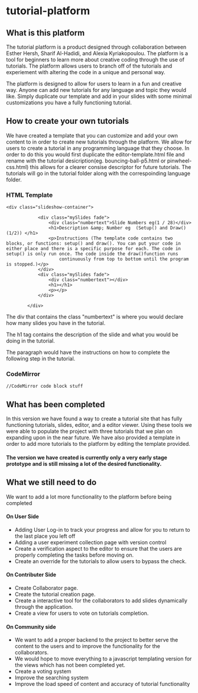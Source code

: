 # tutorial-platform

## What is this platform
The tutorial platform is a product designed through collaboration between Esther Hersh, Sharif Al-Hadidi, and Alexia Kyriakopoulou. The platform is a tool for beginners to learn more about creative coding through the use of tutorials. The platform allows users to branch off of the tutorials and experiement with altering the code in a unique and personal way.

The platform is designed to allow for users to learn in a fun and creative way. Anyone can add new tutorials for any language and topic they would like. Simply duplicate our template and add in your slides with some minimal customizations you have a fully functioning tutorial.



## How to create your own tutorials
We have created a template that you can customize and add your own content to in order to create new tutorials through the platform. We allow for users to create a tutorial in any programming language that they choose. In order to do this you would first duplicate the editor-template.html file and rename with the tutorial desicription(eg. bouncing-ball-p5.html or pinwheel-css.html) this allows for a clearer consise descriptor for future tutorials. The tutorials will go in the tutorial folder along with the correspoinding language folder.

### HTML Template

	<div class="slideshow-container">

                <div class="mySlides fade">
                    <div class="numbertext">Slide Numbers eg(1 / 28)</div>
                    <h1>Description &amp; Number eg  (Setup() and Draw() (1/2)) </h1>
                    <p>Instructions (The template code contains two blocks, or functions: setup() and draw(). You can put your code in either place and there is a specific purpose for each. The code in setup() is only run once. The code inside the draw()function runs
                        continuously from top to bottom until the program is stopped.)</p>
                </div>
                <div class="mySlides fade">
                    <div class="numbertext"></div>
                    <h1></h1>
                    <p></p>
                </div>

            </div>
            
The div that contains the class "numbertext" is where you would declare how many slides you have in the tutorial.

The h1 tag contains the description of the slide and what you would be doing in the tutorial.

The paragraph would have the instructions on how to complete the following step in the tutorial.
            
### CodeMirror
	//CodeMirror code block stuff
	

## What has been completed
In this version we have found a way to create a tutorial site that has fully functioning tutorials, slides, editor, and a editor viewer. Using these tools we were able to populate the project with three tutorials that we plan on expanding upon in the near future. We have also provided a template in order to add more tutorials to the platform by editing the template provided.


#### The version we have created is currently only a very early stage prototype and is still missing a lot of the desired functionality.




            
## What we still need to do

We want to add a lot more functionality to the platform before being completed

#### On User Side
+ Adding User Log-in to track your progress and allow for you to return to the last place you left off
+ Adding a user experiment collection page with version control
+ Create a verification aspect to the editor to ensure that the users are properly completing the tasks before moving on.
+ Create an override for the tutorials to allow users to bypass the check.

#### On Contributer Side
+ Create Collaborator page.
+ Create the tutorial creation page.
+ Create a interactive tool for the collaborators to add slides dynamically through the application.
+ Create a view for users to vote on tutorials completion.

#### On Community side
+ We want to add a proper backend to the project to better serve the content to the users and to improve the functionality for the collaborators.
+ We would hope to move everything to a javascript templating version for the views which has not been completed yet.
+ Create a voting system
+ Improve the searching system
+ Improve the load speed of content and accuracy of tutorial functionality


